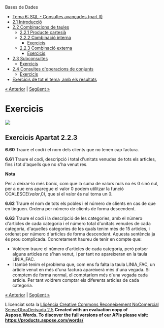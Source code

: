 Bases de Dades

- [Tema 6: SQL - Consultes avançades (part II)](index.md)
- [2.1 Introducció](21_introducci.md)
- [2.2 Combinacions de taules](22_combinacions_de_taules.md) 
  - [2.2.1 Producte cartesià](221_producte_cartesi.md)
  - [2.2.2 Combinació interna](222_combinaci_interna.md) 
    - [Exercicis](exercicis.md)
  - [2.2.3 Combinació externa](223_combinaci_externa.md) 
    - [Exercicis](exercicis0.md)
- [2.3 Subconsultes](23_subconsultes.md) 
  - [Exercicis](exercicis1.md)
- [2.4 Consultes d'operacions de conjunts](24_consultes_doperacions_de_conjunts.md) 
  - [Exercicis](exercicis2.md)
- [Exercicis de tot el tema, amb els resultats](exercicis_de_tot_el_tema_amb_els_resultats.md)

[« Anterior](223_combinaci_externa.md) | [Següent »](23_subconsultes.md)
# <a name="main"></a>**Exercicis**
![](exercicis0.002.png)
## **Exercicis Apartat 2.2.3**
**6.60** Traure el codi i el nom dels clients que no tenen cap factura.

**6.61** Traure el codi, descripció i total d'unitats venudes de tots els articles, fins i tot d'aquells que no s'ha venut res.

**Nota**

Per a deixar-lo més bonic, com que la suma de valors nuls no és 0 sinó nul, per a que ens aparegue el valor 0 podem utilitzar la funció COALESCE(*valor*,0), que si el valor és nul torna un 0.

**6.62** Traure el nom de tots els pobles i el número de clients en cas de que en tinguen. Ordena per número de clients de forma descendent.

**6.63** Traure el codi i la descripció de les categories, amb el número d'articles de cada categoria i el número total d'unitats venudes de cada categoria, d'aquelles categories de les quals tenim més de 15 articles, i ordenat per número d'articles de forma descendent. Aquesta sentència ja és prou complicada. Concretament haureu de tenir en compte que:

- Voldrem traure el número d'articles de cada categoria, però potser alguns articles no s'han venut, i per tant no apareixeran en la taula LINIA\_FAC.
- I també tenim el problema que, com ens fa falta la taula LINIA\_FAC, un article venut en més d'una factura apareixerà més d'una vegada. Si comptem de forma normal, el comptaríem més d'una vegada cada article. Per tant voldrem comptar els diferents articles de cada categoria.

[« Anterior](223_combinaci_externa.md) | [Següent »](23_subconsultes.md)

Llicenciat sota la [Llicència Creative Commons Reconeixement NoComercial SenseObraDerivada 2.5](http://creativecommons.org/licenses/by-nc-nd/2.5/)
**Created with an evaluation copy of Aspose.Words. To discover the full versions of our APIs please visit: https://products.aspose.com/words/**
